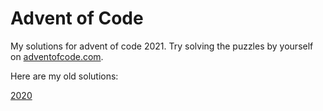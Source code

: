 # Advent of Code

My solutions for advent of code 2021.
Try solving the puzzles by yourself on [adventofcode.com](https://adventofcode.com/).

Here are my old solutions:

[2020](https://github.com/julxyz/aoc/tree/2020)